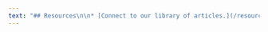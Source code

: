 ```yaml
---
text: "## Resources\n\n* [Connect to our library of articles.](/resources/articles)\n* [Listen to Story Chat Radio episodes](https://open.spotify.com/show/3o7zYGOeJMHfKFdCrhlILb?target=_blank) \n* [Book Light Recommends](/resources)\n* [Light Up Voices](/resources/light-up-voices)\n\n\n\n[Find Your Editor](/team){.button}\n"
---
```


